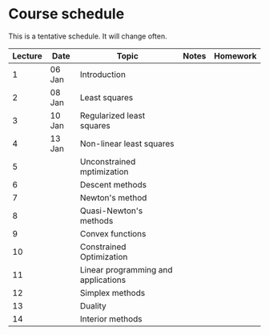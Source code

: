 # Course schedule

This is a tentative schedule. It will change often.

| Lecture | Date | Topic | Notes | Homework |
| ------- | ---- | ----- | ----- | -------- |
| 1 | 06 Jan | Introduction |||
| 2 | 08 Jan | Least squares | | |
| 3 | 10 Jan | Regularized least squares | | |
| 4 | 13 Jan | Non-linear least squares | | |
| 5 | | Unconstrained mptimization | | |
| 6 | | Descent methods | | |
| 7 | | Newton's method | | |
| 8 | | Quasi-Newton's methods | | |
| 9 | | Convex functions | | |
| 10 | | Constrained Optimization | | |
| 11 | | Linear programming and applications | | |
| 12 | | Simplex methods | | |
| 13 | | Duality | | |
| 14 | | Interior methods      | | |
 
